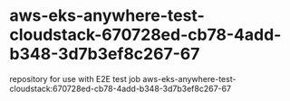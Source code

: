 # aws-eks-anywhere-test-cloudstack-670728ed-cb78-4add-b348-3d7b3ef8c267-67
repository for use with E2E test job aws-eks-anywhere-test-cloudstack:670728ed-cb78-4add-b348-3d7b3ef8c267-67
